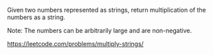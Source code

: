 Given two numbers represented as strings, return multiplication of the numbers as a string.

Note: The numbers can be arbitrarily large and are non-negative.

https://leetcode.com/problems/multiply-strings/
